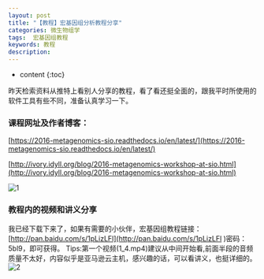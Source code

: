 ```yaml
---
layout: post
title: "【教程】宏基因组分析教程分享"
categories: 微生物组学
tags:  宏基因组教程
keywords: 教程
description: 
---
```


* content
{:toc}


昨天检索资料从推特上看别人分享的教程，看了看还挺全面的，跟我平时所使用的软件工具有些不同，准备认真学习一下。




### 课程网址及作者博客：

[https://2016-metagenomics-sio.readthedocs.io/en/latest/](https://2016-metagenomics-sio.readthedocs.io/en/latest/)

[http://ivory.idyll.org/blog/2016-metagenomics-workshop-at-sio.html](http://ivory.idyll.org/blog/2016-metagenomics-workshop-at-sio.html)

![1](http://o7zaxp1i2.bkt.clouddn.com/95d7091.jpg)

### 教程内的视频和讲义分享

我已经下载下来了，如果有需要的小伙伴，宏基因组教程链接：[http://pan.baidu.com/s/1pLizLFl](http://pan.baidu.com/s/1pLizLFl )密码：5bl9，即可获得。
Tips:第一个视频(1_4.mp4)建议从中间开始看,前面半段的音频质量不太好，内容似乎是亚马逊云主机，感兴趣的话，可以看讲义，也挺详细的。
![2](http://o7zaxp1i2.bkt.clouddn.com/QQ%E6%88%AA%E5%9B%BE20161113203504.png)